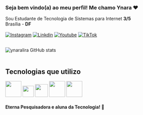 ### Seja bem vindo(a) ao meu perfil! Me chamo Ynara ❤️
Sou Estudante de Tecnologia de Sistemas para Internet <strong>3/5</strong><br>
Brasília - <strong>DF</strong> <br><br>
[![Instagram](https://img.shields.io/badge/Instagram-E4405F?style=for-the-badge&logo=instagram&logoColor=white)](https://www.instagram.com/accounts/onetap/?next=%2F)
[![Linkdin](https://img.shields.io/badge/LinkedIn-0077B5?style=for-the-badge&logo=linkedin&logoColor=white)](https://www.linkedin.com/in/ynara-lira-ventura-797a341b7/)
[![Youtube](https://img.shields.io/badge/YouTube-FF0000?style=for-the-badge&logo=youtube&logoColor=white)](https://www.youtube.com/channel/UCfTPnFdC2xBQegg7aBZuDGw)
[![TikTok](https://img.shields.io/badge/TikTok-000000?style=for-the-badge&logo=tiktok&logoColor=white)](https://www.tiktok.com/@ynara_ventura)
<br><br>

![ynaralira GitHub stats](https://github-readme-stats.vercel.app/api?username=ynaralira&show_icons=true&theme=radical)
<br><br>
## Tecnologias que utilizo
<img src="https://upload.wikimedia.org/wikipedia/commons/thumb/6/61/HTML5_logo_and_wordmark.svg/800px-HTML5_logo_and_wordmark.svg.png" width="50pm"></img>
<img src="https://wikiimg.tojsiabtv.com/wikipedia/commons/thumb/d/d5/CSS3_logo_and_wordmark.svg/1200px-CSS3_logo_and_wordmark.svg.png" width="35pm"></img>
<img src="https://upload.wikimedia.org/wikipedia/commons/thumb/9/99/Unofficial_JavaScript_logo_2.svg/640px-Unofficial_JavaScript_logo_2.svg.png" width="40pm"></img>
<img src="https://getbootstrap.com.br/docs/4.1/assets/img/bootstrap-stack.png" width="50pm"></img>
<img src="[https://ensinado.com.br/wp-content/uploads/2021/06/java_logo_640.jpg](https://www.ifpe.edu.br/campus/palmares/noticias/curso-de-extensao-em-java/javalogo.png/javalogo.png)" width="50pm"></img>
<br>
#### Eterna Pesquisadora e aluna da Tecnologia! 💖



